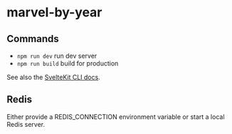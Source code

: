 # marvel-by-year

## Commands

- `npm run dev` run dev server
- `npm run build` build for production

See also the [SvelteKit CLI docs](https://kit.svelte.dev/docs#command-line-interface).

## Redis

Either provide a REDIS_CONNECTION environment variable or start a local Redis server.
